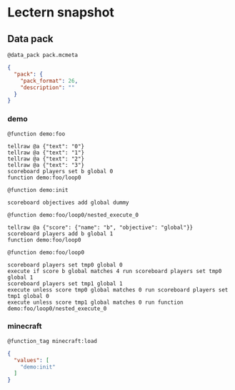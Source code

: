 # Lectern snapshot

## Data pack

`@data_pack pack.mcmeta`

```json
{
  "pack": {
    "pack_format": 26,
    "description": ""
  }
}
```

### demo

`@function demo:foo`

```mcfunction
tellraw @a {"text": "0"}
tellraw @a {"text": "1"}
tellraw @a {"text": "2"}
tellraw @a {"text": "3"}
scoreboard players set b global 0
function demo:foo/loop0
```

`@function demo:init`

```mcfunction
scoreboard objectives add global dummy
```

`@function demo:foo/loop0/nested_execute_0`

```mcfunction
tellraw @a {"score": {"name": "b", "objective": "global"}}
scoreboard players add b global 1
function demo:foo/loop0
```

`@function demo:foo/loop0`

```mcfunction
scoreboard players set tmp0 global 0
execute if score b global matches 4 run scoreboard players set tmp0 global 1
scoreboard players set tmp1 global 1
execute unless score tmp0 global matches 0 run scoreboard players set tmp1 global 0
execute unless score tmp1 global matches 0 run function demo:foo/loop0/nested_execute_0
```

### minecraft

`@function_tag minecraft:load`

```json
{
  "values": [
    "demo:init"
  ]
}
```

